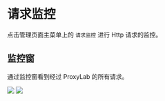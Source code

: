 # 请求监控

点击管理页面主菜单上的 `请求监控` 进行 Http 请求的监控。

## 监控窗

通过监控窗看到经过 ProxyLab 的所有请求。

<img src="https://img.yzcdn.cn/public_files/2018/04/18/6403c00e803a3496a2b93144141cf407.png">

<img src="https://img.yzcdn.cn/public_files/2018/04/18/1e44bd5616908209bf59e47681b138e8.png">


## 